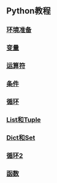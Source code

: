 ## Python教程

### [环境准备](course/00Prepare/README.md)

### [变量](course/01Variable/README.md)

### [运算符](course/02Operator/README.md)

### [条件](course/03Condition/README.md)

### [循环](course/04Loop/README.md)

### [List和Tuple](course/05ListTuple/README.md)

### [Dict和Set](course/06DictSet/README.md)

### [循环2](course/07Loop2/README.md)

### [函数](course/08Function/README.md)